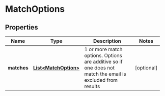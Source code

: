 
# MatchOptions

## Properties
Name | Type | Description | Notes
------------ | ------------- | ------------- | -------------
**matches** | [**List&lt;MatchOption&gt;**](MatchOption.md) | 1 or more match options. Options are additive so if one does not match the email is excluded from results |  [optional]



